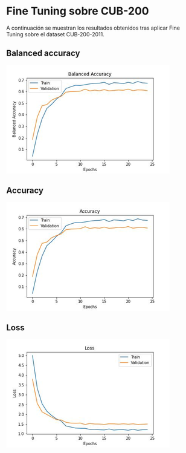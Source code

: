 # Fine Tuning sobre CUB-200

A continuación se muestran los resultados obtenidos tras aplicar Fine Tuning sobre el dataset CUB-200-2011.

## Balanced accuracy

![Balanced accuracy](./img/balanced_accuracy.jpg)

## Accuracy

![Accuracy](./img/accuracy.jpg)

## Loss

![Loss](./img/loss.jpg)

